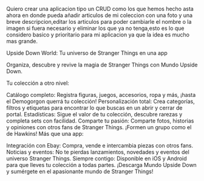 Quiero crear una aplicacion tipo un CRUD como los que hemos hecho asta ahora en donde pueda añadir articulos de mi coleccion con una foto y una breve descripcion,editar los articulos para poder cambiarle el nombre o la imagen si fuera necesario y eliminar los que ya no tenga,esto es lo que considero basico y prioritario para mi aplicacion ya que la idea es mucho mas grande.


Upside Down World: Tu universo de Stranger Things en una app

Organiza, descubre y revive la magia de Stranger Things con Mundo Upside Down.

Tu colección a otro nivel:

Catálogo completo: Registra figuras, juegos, accesorios, ropa y más, ¡hasta el Demogorgon querrá tu colección!
Personalización total: Crea categorías, filtros y etiquetas para encontrar lo que buscas en un abrir y cerrar de portal.
Estadísticas: Sigue el valor de tu colección, descubre rarezas y completa sets con facilidad.
Comparte tu pasión: Comparte fotos, historias y opiniones con otros fans de Stranger Things. ¡Formen un grupo como el de Hawkins!
Más que una app:

Integración con Ebay: Compra, vende e intercambia piezas con otros fans.
Noticias y eventos: No te pierdas lanzamientos, novedades y eventos del universo Stranger Things.
Siempre contigo: Disponible en iOS y Android para que lleves tu colección a todas partes.
¡Descarga Mundo Upside Down y sumérgete en el apasionante mundo de Stranger Things!